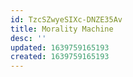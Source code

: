 ```yaml
---
id: TzcSZwyeSIXc-DNZE35Av
title: Morality Machine
desc: ''
updated: 1639759165193
created: 1639759165193
---
```


